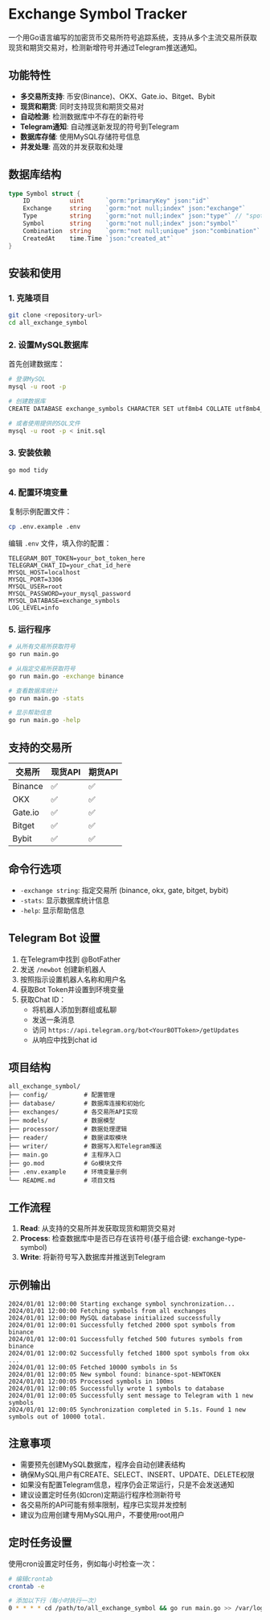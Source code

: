 # Exchange Symbol Tracker

一个用Go语言编写的加密货币交易所符号追踪系统，支持从多个主流交易所获取现货和期货交易对，检测新增符号并通过Telegram推送通知。

## 功能特性

- **多交易所支持**: 币安(Binance)、OKX、Gate.io、Bitget、Bybit
- **现货和期货**: 同时支持现货和期货交易对
- **自动检测**: 检测数据库中不存在的新符号
- **Telegram通知**: 自动推送新发现的符号到Telegram
- **数据库存储**: 使用MySQL存储符号信息
- **并发处理**: 高效的并发获取和处理

## 数据库结构

```go
type Symbol struct {
    ID           uint      `gorm:"primaryKey" json:"id"`
    Exchange     string    `gorm:"not null;index" json:"exchange"`
    Type         string    `gorm:"not null;index" json:"type"` // "spot" or "futures"
    Symbol       string    `gorm:"not null;index" json:"symbol"`
    Combination  string    `gorm:"not null;unique" json:"combination"` // exchange-type-symbol
    CreatedAt    time.Time `json:"created_at"`
}
```

## 安装和使用

### 1. 克隆项目

```bash
git clone <repository-url>
cd all_exchange_symbol
```

### 2. 设置MySQL数据库

首先创建数据库：

```bash
# 登录MySQL
mysql -u root -p

# 创建数据库
CREATE DATABASE exchange_symbols CHARACTER SET utf8mb4 COLLATE utf8mb4_unicode_ci;

# 或者使用提供的SQL文件
mysql -u root -p < init.sql
```

### 3. 安装依赖

```bash
go mod tidy
```

### 4. 配置环境变量

复制示例配置文件：

```bash
cp .env.example .env
```

编辑 `.env` 文件，填入你的配置：

```
TELEGRAM_BOT_TOKEN=your_bot_token_here
TELEGRAM_CHAT_ID=your_chat_id_here
MYSQL_HOST=localhost
MYSQL_PORT=3306
MYSQL_USER=root
MYSQL_PASSWORD=your_mysql_password
MYSQL_DATABASE=exchange_symbols
LOG_LEVEL=info
```

### 5. 运行程序

```bash
# 从所有交易所获取符号
go run main.go

# 从指定交易所获取符号
go run main.go -exchange binance

# 查看数据库统计
go run main.go -stats

# 显示帮助信息
go run main.go -help
```

## 支持的交易所

| 交易所 | 现货API | 期货API |
|--------|---------|---------|
| Binance | ✅ | ✅ |
| OKX | ✅ | ✅ |
| Gate.io | ✅ | ✅ |
| Bitget | ✅ | ✅ |
| Bybit | ✅ | ✅ |

## 命令行选项

- `-exchange string`: 指定交易所 (binance, okx, gate, bitget, bybit)
- `-stats`: 显示数据库统计信息
- `-help`: 显示帮助信息

## Telegram Bot 设置

1. 在Telegram中找到 @BotFather
2. 发送 `/newbot` 创建新机器人
3. 按照指示设置机器人名称和用户名
4. 获取Bot Token并设置到环境变量
5. 获取Chat ID：
   - 将机器人添加到群组或私聊
   - 发送一条消息
   - 访问 `https://api.telegram.org/bot<YourBOTToken>/getUpdates`
   - 从响应中找到chat id

## 项目结构

```
all_exchange_symbol/
├── config/          # 配置管理
├── database/        # 数据库连接和初始化
├── exchanges/       # 各交易所API实现
├── models/          # 数据模型
├── processor/       # 数据处理逻辑
├── reader/          # 数据读取模块
├── writer/          # 数据写入和Telegram推送
├── main.go          # 主程序入口
├── go.mod           # Go模块文件
├── .env.example     # 环境变量示例
└── README.md        # 项目文档
```

## 工作流程

1. **Read**: 从支持的交易所并发获取现货和期货交易对
2. **Process**: 检查数据库中是否已存在该符号(基于组合键: exchange-type-symbol)
3. **Write**: 将新符号写入数据库并推送到Telegram

## 示例输出

```
2024/01/01 12:00:00 Starting exchange symbol synchronization...
2024/01/01 12:00:00 Fetching symbols from all exchanges
2024/01/01 12:00:00 MySQL database initialized successfully
2024/01/01 12:00:01 Successfully fetched 2000 spot symbols from binance
2024/01/01 12:00:01 Successfully fetched 500 futures symbols from binance
2024/01/01 12:00:02 Successfully fetched 1800 spot symbols from okx
...
2024/01/01 12:00:05 Fetched 10000 symbols in 5s
2024/01/01 12:00:05 New symbol found: binance-spot-NEWTOKEN
2024/01/01 12:00:05 Processed symbols in 100ms
2024/01/01 12:00:05 Successfully wrote 1 symbols to database
2024/01/01 12:00:05 Successfully sent message to Telegram with 1 new symbols
2024/01/01 12:00:05 Synchronization completed in 5.1s. Found 1 new symbols out of 10000 total.
```

## 注意事项

- 需要预先创建MySQL数据库，程序会自动创建表结构
- 确保MySQL用户有CREATE、SELECT、INSERT、UPDATE、DELETE权限
- 如果没有配置Telegram信息，程序仍会正常运行，只是不会发送通知
- 建议设置定时任务(如cron)定期运行程序检测新符号
- 各交易所的API可能有频率限制，程序已实现并发控制
- 建议为应用创建专用MySQL用户，不要使用root用户

## 定时任务设置

使用cron设置定时任务，例如每小时检查一次：

```bash
# 编辑crontab
crontab -e

# 添加以下行（每小时执行一次）
0 * * * * cd /path/to/all_exchange_symbol && go run main.go >> /var/log/exchange_symbols.log 2>&1
```